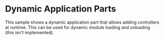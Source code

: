 # Dynamic Application Parts

This sample shows a dynamic application part that allows adding controllers at runtime. This can be used for dynamic module
loading and unloading (this isn't implemented).
